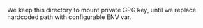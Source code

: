 We keep this directory to mount private GPG key, until we replace hardcoded path with configurable ENV var. 